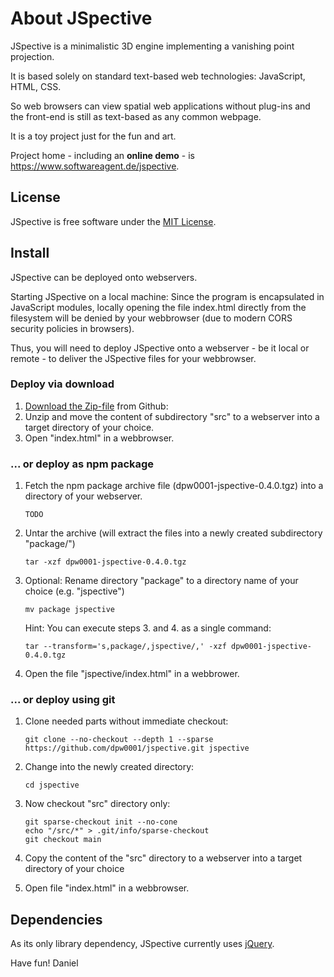 # About JSpective
JSpective is a minimalistic 3D engine implementing a vanishing point projection.

It is based solely on standard text-based web technologies: JavaScript, HTML, CSS.

So web browsers can view spatial web applications without plug-ins
and the front-end is still as text-based as any common webpage.

It is a toy project just for the fun and art.

Project home - including an **online demo** - is  
<a href="https://www.softwareagent.de/jspective">https://www.softwareagent.de/jspective</a>.<br/>

## License
JSpective is free software under the <a target="_blank" href="https://www.tldrlegal.com/license/mit-license">MIT License</a>.

## Install

JSpective can be deployed onto webservers.

Starting JSpective on a local machine: Since the program is encapsulated in JavaScript modules,
locally opening the file index.html directly from the filesystem will be denied by your webbrowser
(due to modern CORS security policies in browsers).

Thus, you will need to deploy JSpective onto a webserver - be it local or remote - to deliver
the JSpective files for your webbrowser.

### Deploy via download
1. [Download the Zip-file](https://github.com/dpw0001/jspective/archive/refs/heads/main.zip) from Github: 
2. Unzip and move the content of subdirectory "src" to a webserver into a target directory of your choice.
3. Open "index.html" in a webbrowser.

### ... or deploy as npm package

1. Fetch the npm package archive file (dpw0001-jspective-0.4.0.tgz) into a directory of your webserver.
	```
	TODO
	```
3. Untar the archive (will extract the files into a newly created subdirectory "package/")
	```
	tar -xzf dpw0001-jspective-0.4.0.tgz
	```
4. Optional: Rename directory "package" to a directory name of your choice (e.g. "jspective")
	```
	mv package jspective
	```
	Hint: You can execute steps 3. and 4. as a single command:
	```
	tar --transform='s,package/,jspective/,' -xzf dpw0001-jspective-0.4.0.tgz
	```
5. Open the file "jspective/index.html" in a webbrower.


### ... or deploy using git
1. Clone needed parts without immediate checkout:
	```
	git clone --no-checkout --depth 1 --sparse https://github.com/dpw0001/jspective.git jspective
	```
2. Change into the newly created directory:
	```
	cd jspective
	```
3. Now checkout "src" directory only:
	```
	git sparse-checkout init --no-cone
	echo "/src/*" > .git/info/sparse-checkout
	git checkout main
	```
4. Copy the content of the "src" directory to a webserver into a target directory of your choice

5. Open file "index.html" in a webbrowser.

## Dependencies
As its only library dependency, JSpective currently uses <a target="_blank" href="https://jquery.com">jQuery</a>.


Have fun!
Daniel
